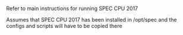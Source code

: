 Refer to main instructions for running SPEC CPU 2017

Assumes that SPEC CPU 2017 has been installed in /opt/spec and the configs and scripts will have to be copied there
